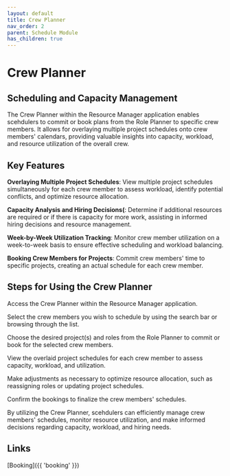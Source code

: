 ```yaml
---
layout: default
title: Crew Planner
nav_order: 2
parent: Schedule Module
has_children: true
---
```


Crew Planner
============

## Scheduling and Capacity Management


The Crew Planner within the Resource Manager application enables scehdulers to commit or book plans from the Role Planner to specific crew members. It allows for overlaying multiple project schedules onto crew members' calendars, providing valuable insights into capacity, workload, and resource utilization of the overall crew.


## Key Features

**Overlaying Multiple Project Schedules**: View multiple project schedules simultaneously for each crew member to assess workload, identify potential conflicts, and optimize resource allocation.

**Capacity Analysis and Hiring Decisions(**: Determine if additional resources are required or if there is capacity for more work, assisting in informed hiring decisions and resource management.

**Week-by-Week Utilization Tracking**: Monitor crew member utilization on a week-to-week basis to ensure effective scheduling and workload balancing.

**Booking Crew Members for Projects**: Commit crew members' time to specific projects, creating an actual schedule for each crew member.


## Steps for Using the Crew Planner

Access the Crew Planner within the Resource Manager application.

Select the crew members you wish to schedule by using the search bar or browsing through the list.

Choose the desired project(s) and roles from the Role Planner to commit or book for the selected crew members.

View the overlaid project schedules for each crew member to assess capacity, workload, and utilization.

Make adjustments as necessary to optimize resource allocation, such as reassigning roles or updating project schedules.

Confirm the bookings to finalize the crew members' schedules.

By utilizing the Crew Planner, scehdulers can efficiently manage crew members' schedules, monitor resource utilization, and make informed decisions regarding capacity, workload, and hiring needs.





## Links

[Booking]({{ 'booking' }})




